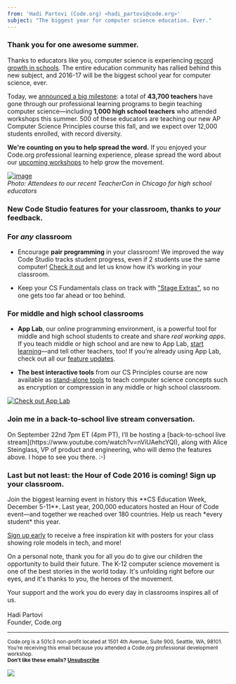 ```yaml
---
from: 'Hadi Partovi (Code.org) <hadi_partovi@code.org>'
subject: "The biggest year for computer science education. Ever."
---
```


<h3>Thank you for one awesome summer.</h3>

Thanks to educators like you, computer science is experiencing [record growth in schools](http://blog.code.org/post/150040749703/another-year-of-record-growth-for-ap-computer). The entire education community has rallied behind this new subject, and 2016-17 will be the biggest school year for computer science, ever. 

Today, we [announced a big milestone](http://blog.code.org/post/150312492108/the-biggest-year-yet-for-computer-science): a total of **43,700 teachers** have gone through our professional learning programs to begin teaching computer science—including **1,000 high school teachers** who attended workshops this summer. 500 of these educators are teaching our new AP Computer Science Principles course this fall, and we expect over 12,000 students enrolled, with record diversity. 

**We're counting on you to help spread the word.** 
If you enjoyed your Code.org professional learning experience, please spread the word about our [upcoming workshops](https://code.org/professional-development-workshops) to help grow the movement.

[![image](http://66.media.tumblr.com/409af714aaebd5356707c3fc849a8ee4/tumblr_inline_oddbrrunXc1s7qct1_540.jpg)](https://code.org/educate)
<br/>
*Photo: Attendees to our recent TeacherCon in Chicago for high school educators*

### New Code Studio features for your classroom, thanks to *your* feedback.

### For *any* classroom
- Encourage **pair programming** in your classroom! We improved the way Code Studio tracks student progress, even if 2 students use the same computer! [Check it out](http://teacherblog.code.org/post/147349807334/try-pair-programmingtrack-the-progress-of) and let us know how it’s working in your classroom. 

- Keep your CS Fundamentals class on track with ["Stage Extras"](http://teacherblog.code.org/post/149328400419/allow-your-students-to-keep-learning-without), so no one gets too far ahead or too behind. 

### For middle and high school classrooms
- **App Lab**, our online programming environment, is a powerful tool for middle and high school students to create and share *real working apps*. If you teach middle or high school and are new to App Lab, [start learning](https://code.org/applab)—and tell other teachers, too! If you’re already using App Lab, check out all our [feature updates](http://teacherblog.code.org/tagged/applab). 

- **The best interactive tools** from our CS Principles course are now available as [stand-alone tools](https://code.org/widgets) to teach computer science concepts such as encryption or compression in any middle or high school classroom. 

[![Check out App Lab](http://66.media.tumblr.com/0663724dae21139fab0a47190cd119c0/tumblr_inline_ocsyy6D4Vl1s7qct1_540.gif)](https://code.org/applab)

<h3>Join me in a back-to-school live stream conversation.</h3>
On September 22nd 7pm ET (4pm PT), I’ll be hosting a [back-to-school live stream](https://www.youtube.com/watch?v=nViUAehcYQI), along with Alice Steinglass, VP of product and engineering, who will demo the features above. I hope to see you there. :-)

<h3>Last but not least: the Hour of Code 2016 is coming! Sign up your classroom.</h3>
Join the biggest learning event in history this **CS Education Week, December 5-11**. Last year, 200,000 educators hosted an Hour of Code event—and together we reached over 180 countries. Help us reach *every student* this year. 

[Sign up early](https://hourofcode.com/us#join) to receive a free inspiration kit with posters for your class showing role models in tech, and more!

On a personal note, thank you for all you do to give our children the opportunity to build their future. The K-12 computer science movement is one of the best stories in the world today. It's unfolding right before our eyes, and it's thanks to you, the heroes of the movement.

Your support and the work you do every day in classrooms inspires all of us. 
<br/>
<br/>
Hadi Partovi <br/>
Founder, Code.org

<p>
<hr/>
<small>
Code.org is a 501c3 non-profit located at 1501 4th Avenue, Suite 900, Seattle, WA, 98101. You’re receiving this email because you attended a Code.org professional development workshop. <br /><strong>Don’t like these emails? <a href="<%= unsubscribe_link %>">Unsubscribe</a></strong>
</small></p>

![](<%= tracking_pixel %>)
 